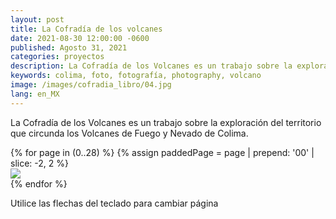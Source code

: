 ```yaml
---
layout: post
title: La Cofradía de los volcanes
date: 2021-08-30 12:00:00 -0600
published: Agosto 31, 2021
categories: proyectos
description: La Cofradía de los Volcanes es un trabajo sobre la exploración del territorio que circunda los Volcanes de Fuego y Nevado de Colima.
keywords: colima, foto, fotografía, photography, volcano
image: /images/cofradia_libro/04.jpg
lang: en_MX
---
```

La Cofradía de los Volcanes es un trabajo sobre la exploración del territorio que circunda los Volcanes de Fuego y Nevado de Colima.

<div class="book" data-controller="book">
  <div class="book-wrapper" data-book-target="wrapper">
    {% for page in (0..28) %}
      {% assign paddedPage = page | prepend: '00' | slice: -2, 2 %}
      <div class="section" data-book-target="page">
        <img src="{{ "/images/cofradia_libro/" | append: paddedPage | append: ".jpg" }}" loading="lazy" class="page" />
      </div>
    {% endfor %}
  </div>
  <div class="paginator" data-book-target="paginator"></div>
</div>
<p class="font-sans text-xs font-semibold text-center text-gray-600">Utilice las flechas del teclado para cambiar página<p>